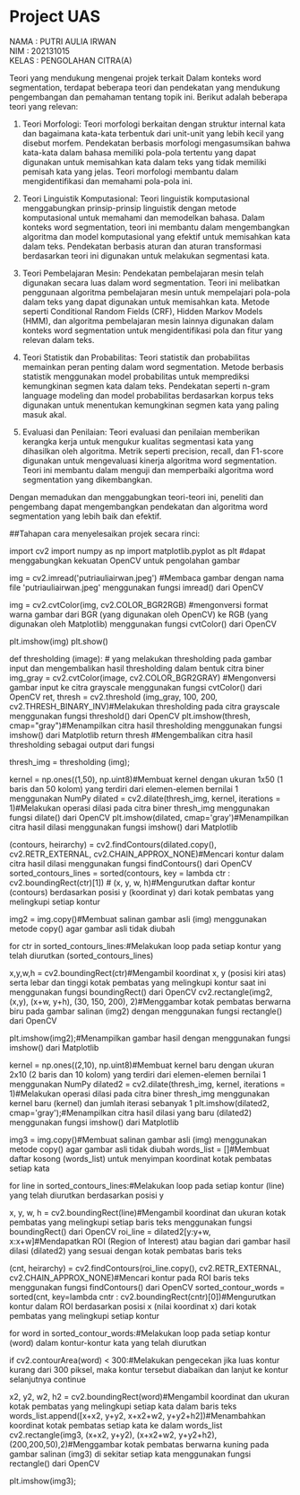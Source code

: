 
# Project UAS

NAMA    : PUTRI AULIA IRWAN  
NIM     : 202131015  
KELAS   : PENGOLAHAN CITRA(A)

Teori yang mendukung mengenai projek terkait
Dalam konteks word segmentation, terdapat beberapa teori dan pendekatan yang mendukung pengembangan dan pemahaman tentang topik ini. Berikut adalah beberapa teori yang relevan:

1. Teori Morfologi: Teori morfologi berkaitan dengan struktur internal kata dan bagaimana kata-kata terbentuk dari unit-unit yang lebih kecil yang disebut morfem. Pendekatan berbasis morfologi mengasumsikan bahwa kata-kata dalam bahasa memiliki pola-pola tertentu yang dapat digunakan untuk memisahkan kata dalam teks yang tidak memiliki pemisah kata yang jelas. Teori morfologi membantu dalam mengidentifikasi dan memahami pola-pola ini.

2. Teori Linguistik Komputasional: Teori linguistik komputasional menggabungkan prinsip-prinsip linguistik dengan metode komputasional untuk memahami dan memodelkan bahasa. Dalam konteks word segmentation, teori ini membantu dalam mengembangkan algoritma dan model komputasional yang efektif untuk memisahkan kata dalam teks. Pendekatan berbasis aturan dan aturan transformasi berdasarkan teori ini digunakan untuk melakukan segmentasi kata.

3. Teori Pembelajaran Mesin: Pendekatan pembelajaran mesin telah digunakan secara luas dalam word segmentation. Teori ini melibatkan penggunaan algoritma pembelajaran mesin untuk mempelajari pola-pola dalam teks yang dapat digunakan untuk memisahkan kata. Metode seperti Conditional Random Fields (CRF), Hidden Markov Models (HMM), dan algoritma pembelajaran mesin lainnya digunakan dalam konteks word segmentation untuk mengidentifikasi pola dan fitur yang relevan dalam teks.

4. Teori Statistik dan Probabilitas: Teori statistik dan probabilitas memainkan peran penting dalam word segmentation. Metode berbasis statistik menggunakan model probabilitas untuk memprediksi kemungkinan segmen kata dalam teks. Pendekatan seperti n-gram language modeling dan model probabilitas berdasarkan korpus teks digunakan untuk menentukan kemungkinan segmen kata yang paling masuk akal.

5. Evaluasi dan Penilaian: Teori evaluasi dan penilaian memberikan kerangka kerja untuk mengukur kualitas segmentasi kata yang dihasilkan oleh algoritma. Metrik seperti precision, recall, dan F1-score digunakan untuk mengevaluasi kinerja algoritma word segmentation. Teori ini membantu dalam menguji dan memperbaiki algoritma word segmentation yang dikembangkan.

Dengan memadukan dan menggabungkan teori-teori ini, peneliti dan pengembang dapat mengembangkan pendekatan dan algoritma word segmentation yang lebih baik dan efektif.

##Tahapan cara menyelesaikan projek secara rinci:

import cv2
import numpy as np
import matplotlib.pyplot as plt
#dapat menggabungkan kekuatan OpenCV untuk pengolahan gambar

img = cv2.imread('putriauliairwan.jpeg') #Membaca gambar dengan nama file 'putriauliairwan.jpeg' menggunakan fungsi imread() dari OpenCV

img = cv2.cvtColor(img, cv2.COLOR_BGR2RGB) #mengonversi format warna gambar dari BGR (yang digunakan oleh OpenCV) ke RGB (yang digunakan oleh Matplotlib) menggunakan fungsi cvtColor() dari OpenCV

plt.imshow(img)
plt.show()

def thresholding (image): # yang melakukan thresholding pada gambar input dan mengembalikan hasil thresholding dalam bentuk citra biner
 img_gray = cv2.cvtColor(image, cv2.COLOR_BGR2GRAY) #Mengonversi gambar input ke citra grayscale menggunakan fungsi cvtColor() dari OpenCV
ret, thresh = cv2.threshold (img_gray, 100, 200, cv2.THRESH_BINARY_INV)#Melakukan thresholding pada citra grayscale menggunakan fungsi threshold() dari OpenCV
plt.imshow(thresh, cmap="gray")#Menampilkan citra hasil thresholding menggunakan fungsi imshow() dari Matplotlib
return thresh #Mengembalikan citra hasil thresholding sebagai output dari fungsi

thresh_img = thresholding (img);

kernel = np.ones((1,50), np.uint8)#Membuat kernel dengan ukuran 1x50 (1 baris dan 50 kolom) yang terdiri dari elemen-elemen bernilai 1 menggunakan NumPy
dilated = cv2.dilate(thresh_img, kernel, iterations = 1)#Melakukan operasi dilasi pada citra biner thresh_img menggunakan fungsi dilate() dari OpenCV
plt.imshow(dilated, cmap='gray')#Menampilkan citra hasil dilasi menggunakan fungsi imshow() dari Matplotlib

(contours, heirarchy) = cv2.findContours(dilated.copy(), cv2.RETR_EXTERNAL, cv2.CHAIN_APPROX_NONE)#Mencari kontur dalam citra hasil dilasi menggunakan fungsi findContours() dari OpenCV
sorted_contours_lines = sorted(contours, key = lambda ctr : cv2.boundingRect(ctr)[1]) # (x, y, w, h)#Mengurutkan daftar kontur (contours) berdasarkan posisi y (koordinat y) dari kotak pembatas yang melingkupi setiap kontur

img2 = img.copy()#Membuat salinan gambar asli (img) menggunakan metode copy() agar gambar asli tidak diubah

for ctr in sorted_contours_lines:#Melakukan loop pada setiap kontur yang telah diurutkan (sorted_contours_lines)
    
x,y,w,h = cv2.boundingRect(ctr)#Mengambil koordinat x, y (posisi kiri atas) serta lebar dan tinggi kotak pembatas yang melingkupi kontur saat ini menggunakan fungsi boundingRect() dari OpenCV
cv2.rectangle(img2, (x,y), (x+w, y+h), (30, 150, 200), 2)#Menggambar kotak pembatas berwarna biru pada gambar salinan (img2) dengan menggunakan fungsi rectangle() dari OpenCV
    
plt.imshow(img2);#Menampilkan gambar hasil dengan menggunakan fungsi imshow() dari Matplotlib

kernel = np.ones((2,10), np.uint8)#Membuat kernel baru dengan ukuran 2x10 (2 baris dan 10 kolom) yang terdiri dari elemen-elemen bernilai 1 menggunakan NumPy
dilated2 = cv2.dilate(thresh_img, kernel, iterations = 1)#Melakukan operasi dilasi pada citra biner thresh_img menggunakan kernel baru (kernel) dan jumlah iterasi sebanyak 1
plt.imshow(dilated2, cmap='gray');#Menampilkan citra hasil dilasi yang baru (dilated2) menggunakan fungsi imshow() dari Matplotlib

img3 = img.copy()#Membuat salinan gambar asli (img) menggunakan metode copy() agar gambar asli tidak diubah
words_list = []#Membuat daftar kosong (words_list) untuk menyimpan koordinat kotak pembatas setiap kata

for line in sorted_contours_lines:#Melakukan loop pada setiap kontur (line) yang telah diurutkan berdasarkan posisi y
    
    
x, y, w, h = cv2.boundingRect(line)#Mengambil koordinat dan ukuran kotak pembatas yang melingkupi setiap baris teks menggunakan fungsi boundingRect() dari OpenCV
roi_line = dilated2[y:y+w, x:x+w]#Mendapatkan ROI (Region of Interest) atau bagian dari gambar hasil dilasi (dilated2) yang sesuai dengan kotak pembatas baris teks
    
    
(cnt, heirarchy) = cv2.findContours(roi_line.copy(), cv2.RETR_EXTERNAL, cv2.CHAIN_APPROX_NONE)#Mencari kontur pada ROI baris teks menggunakan fungsi findContours() dari OpenCV
sorted_contour_words = sorted(cnt, key=lambda cntr : cv2.boundingRect(cntr)[0])#Mengurutkan kontur dalam ROI berdasarkan posisi x (nilai koordinat x) dari kotak pembatas yang melingkupi setiap kontur
    
for word in sorted_contour_words:#Melakukan loop pada setiap kontur (word) dalam kontur-kontur kata yang telah diurutkan
        
if cv2.contourArea(word) < 300:#Melakukan pengecekan jika luas kontur kurang dari 300 piksel, maka kontur tersebut diabaikan dan lanjut ke kontur selanjutnya continue
        
x2, y2, w2, h2 = cv2.boundingRect(word)#Mengambil koordinat dan ukuran kotak pembatas yang melingkupi setiap kata dalam baris teks
words_list.append([x+x2, y+y2, x+x2+w2, y+y2+h2])#Menambahkan koordinat kotak pembatas setiap kata ke dalam words_list
 cv2.rectangle(img3, (x+x2, y+y2), (x+x2+w2, y+y2+h2), (200,200,50),2)#Menggambar kotak pembatas berwarna kuning pada gambar salinan (img3) di sekitar setiap kata menggunakan fungsi rectangle() dari OpenCV
        
plt.imshow(img3); 